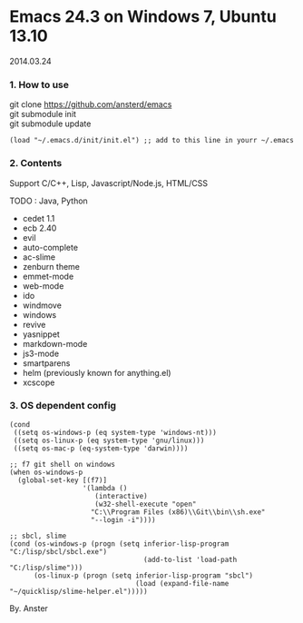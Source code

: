 Emacs 24.3 on Windows 7, Ubuntu 13.10
===

2014.03.24

### 1. How to use

git clone https://github.com/ansterd/emacs  
git submodule init  
git submodule update
```
(load "~/.emacs.d/init/init.el") ;; add to this line in yourr ~/.emacs
```

### 2. Contents

Support C/C++, Lisp, Javascript/Node.js, HTML/CSS

TODO : Java, Python

- cedet 1.1
- ecb 2.40
- evil
- auto-complete
- ac-slime
- zenburn theme
- emmet-mode
- web-mode
- ido
- windmove
- windows
- revive
- yasnippet
- markdown-mode
- js3-mode
- smartparens
- helm (previously known for anything.el)
- xcscope




### 3. OS dependent config
```
(cond
 ((setq os-windows-p (eq system-type 'windows-nt)))
 ((setq os-linux-p (eq system-type 'gnu/linux)))
 ((setq os-mac-p (eq-system-type 'darwin))))
 
;; f7 git shell on windows
(when os-windows-p
  (global-set-key [(f7)]
                  '(lambda ()
                     (interactive)
                     (w32-shell-execute "open"
					"C:\\Program Files (x86)\\Git\\bin\\sh.exe"
					"--login -i"))))
					
;; sbcl, slime
(cond (os-windows-p (progn (setq inferior-lisp-program "C:/lisp/sbcl/sbcl.exe")
			                     (add-to-list 'load-path "C:/lisp/slime")))
      (os-linux-p (progn (setq inferior-lisp-program "sbcl")
			                   (load (expand-file-name "~/quicklisp/slime-helper.el")))))	
```

By. Anster
